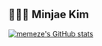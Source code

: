 ## 🧑🏻‍💻 Minjae Kim
[![memeze's GitHub stats](https://github-readme-stats.vercel.app/api?username=memeze)](https://github.com/memeze/github-readme-stats)
